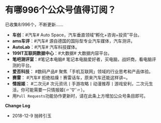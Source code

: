 # 有哪996个公众号值得订阅？

已收集8/996个，不断更新……

- **车创**：#汽车# Auto Space，汽车垂直领域“孵化+咨询+投资”平台。
- **ams车评**：#汽车# 源自德国的国际型专业汽车媒体，汽车测评。
- **AutoLab**：#汽车# 汽车科技媒体。
- **199IT互联网数据中心**：#大数据# 大数据内容平台。
- **笔吧测评室**：#笔记本电脑# 笔记本电脑爱好者，买电脑，战奸商，看电脑评测的平台。
- **爱否科技**： #数码产品# 聚焦「手机互联网」领域的行业思考和产品体验。
- **赛雷**： #汽车# 拒绝枯燥！赛雷话车，原来汽车还能这样讲~。
- **情报姬**： #二次元# 次元资讯丨手游攻略丨动漫推荐丨游戏安利，二次元生活，你可能需要一只情报姬(〃'∇'〃）。
- 用`Pull Requests`功能协作更新时，请在此条上方增加公众号条目即可。



**Change Log**

- 2018-12-9 抛砖引玉

